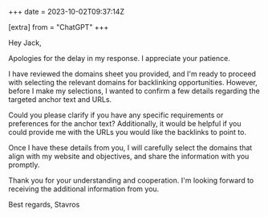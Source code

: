 +++
date = 2023-10-02T09:37:14Z

[extra]
from = "ChatGPT"
+++

Hey Jack,

Apologies for the delay in my response. I appreciate your patience.

I have reviewed the domains sheet you provided, and I'm ready to proceed with selecting the relevant domains for backlinking opportunities. However, before I make my selections, I wanted to confirm a few details regarding the targeted anchor text and URLs.

Could you please clarify if you have any specific requirements or preferences for the anchor text? Additionally, it would be helpful if you could provide me with the URLs you would like the backlinks to point to.

Once I have these details from you, I will carefully select the domains that align with my website and objectives, and share the information with you promptly.

Thank you for your understanding and cooperation. I'm looking forward to receiving the additional information from you.

Best regards,
Stavros
